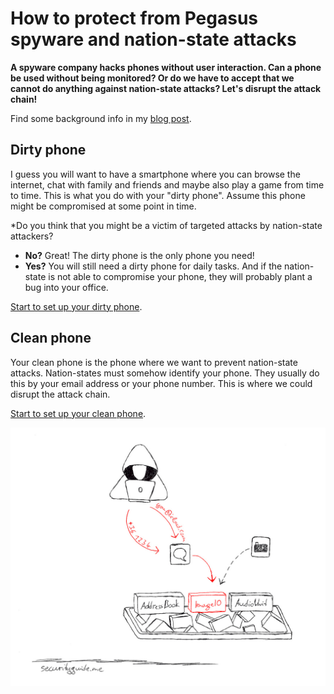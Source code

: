 # How to protect from Pegasus spyware and nation-state attacks

**A spyware company hacks phones without user interaction. Can a phone be used without being monitored? Or do we have to accept that we cannot do anything against nation-state attacks? Let's disrupt the attack chain!**

Find some background info in my [blog post](https://securityguide.me/issues/dirty-phone-and-clean-phone).

## Dirty phone
I guess you will want to have a smartphone where you can browse the internet, chat with family and friends and maybe also play a game from time to time. This is what you do with your "dirty phone". Assume this phone might be compromised at some point in time.  

*Do you think that you might be a victim of targeted attacks by nation-state attackers?
* **No?** Great! The dirty phone is the only phone you need!
* **Yes?** You will still need a dirty phone for daily tasks. And if the nation-state is not able to compromise your phone, they will probably plant a bug into your office.

[Start to set up your dirty phone](README.md).

## Clean phone
Your clean phone is the phone where we want to prevent nation-state attacks. Nation-states must somehow identify your phone. They usually do this by your email address or your phone number. This is where we could disrupt the attack chain.

[Start to set up your clean phone](clean_phone.md).

![Pegasus infection path on iPhones](assets/pegasus_infection.jpg)

